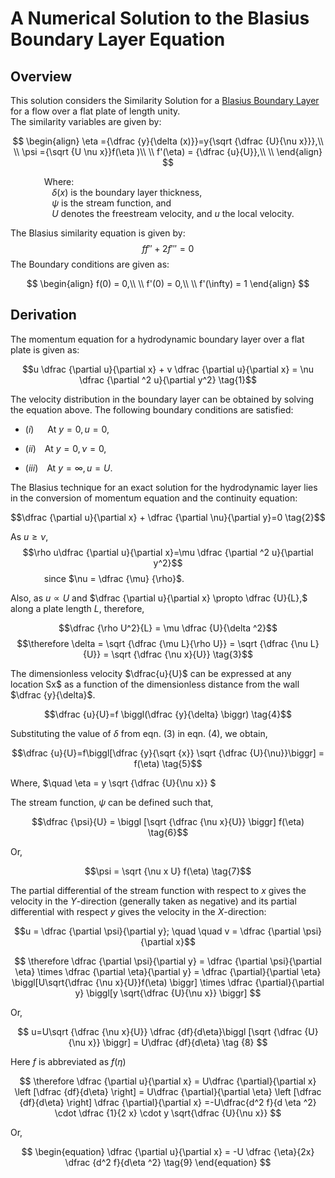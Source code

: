 # A Numerical Solution to the Blasius Boundary Layer Equation

## Overview

This solution considers the Similarity Solution for a
[Blasius Boundary Layer](https://en.wikipedia.org/wiki/Blasius_boundary_layer)
for a flow over a flat plate of length unity.\
The similarity variables are given by:

$$
\begin{align}
    \eta ={\dfrac {y}{\delta (x)}}=y{\sqrt {\dfrac {U}{\nu x}}},\\
    \\
    \psi ={\sqrt {U \nu x}}f(\eta )\\
    \\
    f'(\eta) = {\dfrac {u}{U}},\\
    \\
\end{align}
$$

&emsp; &emsp; &emsp; Where:\
$\quad \quad \quad \quad \delta (x)$ is the boundary layer thickness,\
$\quad \quad \quad \quad \psi$ is the stream function, and\
$\quad \quad \quad \quad U$ denotes the freestream velocity, and $u$ the local velocity.

The Blasius similarity equation is given by:
$$ff'' + 2f''' = 0$$
The Boundary conditions are given as:

$$
\begin{align}
    f(0) = 0,\\
    \\
    f'(0) = 0,\\
    \\
    f'(\infty) = 1
\end{align}
$$

## Derivation

The momentum equation for a hydrodynamic boundary layer over a flat plate is given as:

$$u \dfrac {\partial u}{\partial x} + v \dfrac {\partial u}{\partial x} =
\nu \dfrac {\partial ^2 u}{\partial y^2} \tag{1}$$

The velocity distribution in the boundary layer can be obtained by solving the equation above.
The following boundary conditions are satisfied:

* $(i)$ &emsp; At $y = 0, u = 0,$

* $(ii)$&emsp;At $y = 0, \nu = 0,$

* $(iii)$&emsp;At $y = \infty , u = U.$

The Blasius technique for an exact solution for the hydrodynamic layer
lies in the conversion of momentum equation and the continuity equation:

$$\dfrac {\partial u}{\partial x} + \dfrac {\partial \nu}{\partial y}=0 \tag{2}$$

As $u\ge \nu,$
$$\rho u\dfrac {\partial u}{\partial x}=\mu \dfrac {\partial ^2 u}{\partial y^2}$$
&emsp; &emsp; &emsp; since $\nu = \dfrac {\mu} {\rho}$.

Also, as $u \propto U$ and $\dfrac {\partial u}{\partial x} \propto \dfrac {U}{L},$
along a plate length $L,$ therefore,

$$\dfrac {\rho U^2}{L} = \mu \dfrac {U}{\delta ^2}$$
$$\therefore \delta = \sqrt {\dfrac {\mu L}{\rho U}} =
\sqrt {\dfrac {\nu L}{U}} = \sqrt {\dfrac {\nu x}{U}} \tag{3}$$

The dimensionless velocity $\dfrac{u}{U}$ can be expressed at any location Sx$ as a function
of the dimensionless distance from the wall $\dfrac {y}{\delta}$.

$$\dfrac {u}{U}=f \biggl(\dfrac {y}{\delta} \biggr) \tag{4}$$

Substituting the value of $\delta$ from eqn. $(3)$ in eqn. $(4)$, we obtain,

$$\dfrac {u}{U}=f\biggl[\dfrac {y}{\sqrt {x}} \sqrt {\dfrac {U}{\nu}}\biggr]
= f(\eta) \tag{5}$$

Where, $\quad \eta = y \sqrt {\dfrac {U}{\nu x}} $

The stream function, $\psi$ can be defined such that,

$$\dfrac {\psi}{U} = \biggl [\sqrt {\dfrac {\nu x}{U}} \biggr] f(\eta) \tag{6}$$

Or,

$$\psi = \sqrt {\nu x U} f(\eta) \tag{7}$$

The partial differential of the stream function with respect to $x$
gives the velocity in the $Y$-direction (generally taken as negative)
and its partial differential with respect $y$ gives the velocity
in the $X$-direction:

$$u = \dfrac {\partial \psi}{\partial y}; \quad \quad
v = \dfrac {\partial \psi}{\partial x}$$

$$
\therefore \dfrac {\partial \psi}{\partial y} = \dfrac {\partial \psi}{\partial \eta}
\times \dfrac {\partial \eta}{\partial y} = \dfrac {\partial}{\partial \eta}
\biggl[U\sqrt{\dfrac {\nu x}{U}}f(\eta) \biggr] \times
\dfrac {\partial}{\partial y} \biggl[y \sqrt{\dfrac {U}{\nu x}} \biggr]
$$

Or,

$$
u=U\sqrt {\dfrac {\nu x}{U}} \dfrac {df}{d\eta}\biggl [\sqrt {\dfrac {U}{\nu x}} \biggr]
= U\dfrac {df}{d\eta} \tag {8}
$$

Here $f$ is abbreviated as $f(\eta)$

$$
\therefore \dfrac {\partial u}{\partial x} = U\dfrac {\partial}{\partial x}
\left [\dfrac {df}{d\eta} \right] = U\dfrac {\partial}{\partial \eta}
\left [\dfrac {df}{d\eta} \right] \dfrac {\partial}{\partial x}
=-U\dfrac{d^2 f}{d \eta ^2} \cdot \dfrac {1}{2 x} \cdot y \sqrt{\dfrac {U}{\nu x}}
$$

Or,

$$
\begin{equation}
\dfrac {\partial u}{\partial x} = -U \dfrac {\eta}{2x} \dfrac {d^2 f}{d\eta ^2} \tag{9}
\end{equation}
$$

